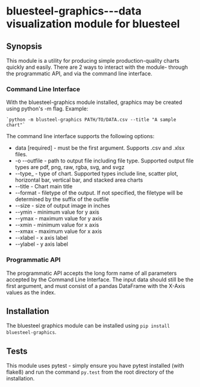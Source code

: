 # bluesteel-graphics---data visualization module for bluesteel


## Synopsis
This module is a utility for producing simple production-quality charts quickly and easily. There are 2 ways to interact with the module- through the programmatic API, and via the command line interface. 

### Command Line Interface
With the bluesteel-graphics module installed, graphics may be created using python's -m flag. Example:

    `python -m blusteel-graphics PATH/TO/DATA.csv --title "A sample chart"`
The command line interface supports the following options:


* data [required] - must be the first argument. Supports .csv and .xlsx files.
* -o --outfile - path to output file including file type. Supported output file types are
    pdf, png, raw, rgba, svg, and svgz
* --type_ - type of chart. Supported types include line, scatter plot, horizontal bar, 
    vertical bar, and stacked area charts
* --title - Chart main title
* --format - filetype of the output. If not specified, the filetype will be determined
    by the suffix of the outfile
* --size - size of output image in inches
* --ymin - minimum value for y axis 
* --ymax - maximum value for y axis 
* --xmin - minimum value for x axis 
* --xmax - maximum value for x axis 
* --xlabel - x axis label
* --ylabel - y axis label


### Programmatic API
The programmatic API accepts the long form name of all parameters accepted by the Command Line Interface. The input data should still be the first argument, and must consist of a pandas DataFrame with the X-Axis values as the index.


## Installation

The bluesteel graphics module can be installed using `pip install bluesteel-graphics`. 

## Tests
This module uses pytest - simply ensure you have pytest installed (with flake8) and run the command `py.test` from the root directory of the installation.

